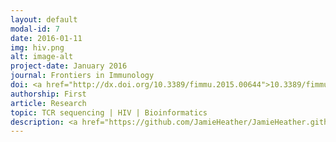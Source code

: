 ```yaml
---
layout: default
modal-id: 7
date: 2016-01-11
img: hiv.png
alt: image-alt
project-date: January 2016
journal: Frontiers in Immunology
doi: <a href="http://dx.doi.org/10.3389/fimmu.2015.00644">10.3389/fimmu.2015.00644</a>
authorship: First
article: Research
topic: TCR sequencing | HIV | Bioinformatics
description: <a href="https://github.com/JamieHeather/JamieHeather.github.io/raw/master/_pdfs/Heather_2016_FrontImmuno_HIV_TCR_RepSeq.pdf">Download pdf</a><p>This was the major paper of my PhD, in which I apply the error-correcting TCR sequencing pipeline we had developed to a number of RNA samples from the peripheral blood of HIV+ patients, and compared it to similar samples taken from uninfected healthy volunteers.<p>Incidentally I want to note that for the HIV-associated CDR3 frequency analysis I had to manually scour the literature and painstakingly transcribe as many CDR3s as I could find. It was painful, hence my taking this and every opportunity to beg people: please always put your CDR3 data in some format in which text can be selected and copied (i.e. a PDF or better yet a spreadsheet, anything but a flat image) and try to use (at least) the IMGT CDR3 definition (i.e. running from C to F in FGXG).
---
```


